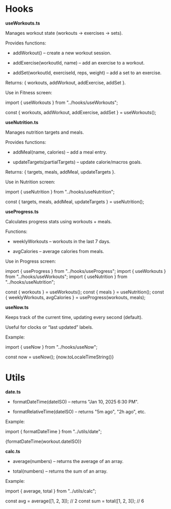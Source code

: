 # Hooks
**useWorkouts.ts**

Manages workout state (workouts → exercises → sets).

Provides functions:

- addWorkout() – create a new workout session.

- addExercise(workoutId, name) – add an exercise to a workout.

- addSet(workoutId, exerciseId, reps, weight) – add a set to an exercise.

Returns: { workouts, addWorkout, addExercise, addSet }.

Use in Fitness screen:

import { useWorkouts } from "../hooks/useWorkouts";

const { workouts, addWorkout, addExercise, addSet } = useWorkouts();

**useNutrition.ts**

Manages nutrition targets and meals.

Provides functions:

- addMeal(name, calories) – add a meal entry.

- updateTargets(partialTargets) – update calorie/macros goals.

Returns: { targets, meals, addMeal, updateTargets }.

Use in Nutrition screen:

import { useNutrition } from "../hooks/useNutrition";

const { targets, meals, addMeal, updateTargets } = useNutrition();

**useProgress.ts**

Calculates progress stats using workouts + meals.

Functions:

- weeklyWorkouts – workouts in the last 7 days.

- avgCalories – average calories from meals.

Use in Progress screen:

import { useProgress } from "../hooks/useProgress";
import { useWorkouts } from "../hooks/useWorkouts";
import { useNutrition } from "../hooks/useNutrition";

const { workouts } = useWorkouts();
const { meals } = useNutrition();
const { weeklyWorkouts, avgCalories } = useProgress(workouts, meals);

**useNow.ts**

Keeps track of the current time, updating every second (default).

Useful for clocks or “last updated” labels.

Example:

import { useNow } from "../hooks/useNow";

const now = useNow();
<Text>{now.toLocaleTimeString()}</Text>

# Utils
**date.ts**

- formatDateTime(dateISO) – returns "Jan 10, 2025 6:30 PM".

- formatRelativeTime(dateISO) – returns "5m ago", "2h ago", etc.

Example:

import { formatDateTime } from "../utils/date";

<Text>{formatDateTime(workout.dateISO)}</Text>

**calc.ts**

- average(numbers) – returns the average of an array.

- total(numbers) – returns the sum of an array.

Example:

import { average, total } from "../utils/calc";

const avg = average([1, 2, 3]); // 2
const sum = total([1, 2, 3]);   // 6
